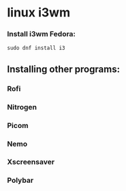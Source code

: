 # linux i3wm

### Install i3wm Fedora:

```
sudo dnf install i3
```

## Installing other programs:

### Rofi
### Nitrogen
### Picom
### Nemo 
### Xscreensaver
### Polybar 
